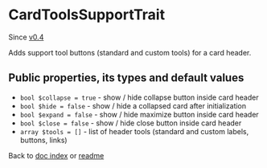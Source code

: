 # CardToolsSupportTrait

Since [v0.4](https://github.com/co0lc0der/yii2-adminlte3-widgets/releases/tag/v0.4)

Adds support tool buttons (standard and custom tools) for a card header.

## Public properties, its types and default values

- `bool $collapse = true` - show / hide collapse button inside card header
- `bool $hide = false` - show / hide a collapsed card after initialization
- `bool $expand = false` - show / hide maximize button inside card header
- `bool $close = false` - show / hide close button inside card header
- `array $tools = []` - list of header tools (standard and custom labels, buttons, links)

Back to [doc index](index.md) or [readme](../README.md)
